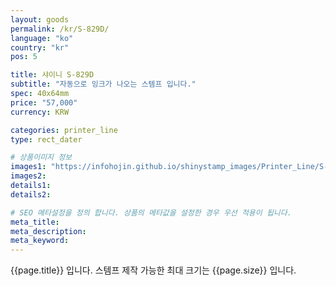 ```yaml
---
layout: goods
permalink: /kr/S-829D/
language: "ko"
country: "kr"
pos: 5

title: 샤이니 S-829D
subtitle: "자동으로 잉크가 나오는 스템프 입니다."
spec: 40x64mm
price: "57,000"
currency: KRW

categories: printer_line
type: rect_dater

# 상품이미지 정보
images1: "https://infohojin.github.io/shinystamp_images/Printer_Line/S-829D/S-829D_1.jpg"
images2:
details1:
details2:    

# SEO 메타설정을 정의 합니다. 상품의 메타값을 설정한 경우 우선 적용이 됩니다.
meta_title: 
meta_description:
meta_keyword:
---
```


{{page.title}} 입니다. 스템프 제작 가능한 최대 크기는 {{page.size}} 입니다. 